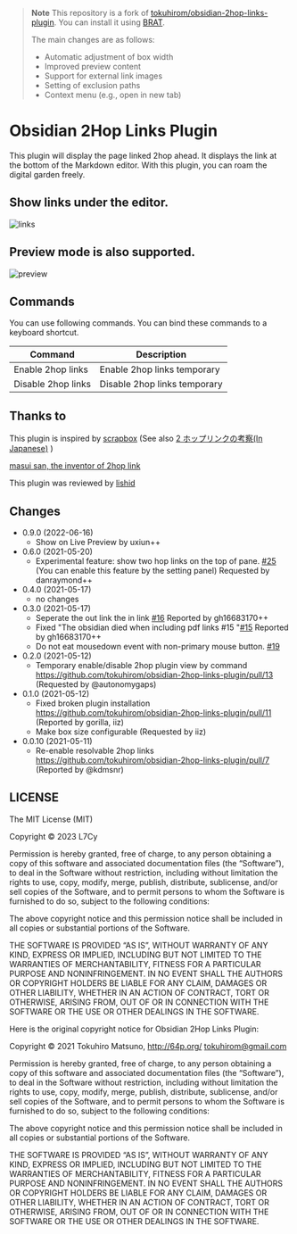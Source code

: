 > **Note**
> This repository is a fork of [tokuhirom/obsidian-2hop-links-plugin](https://github.com/tokuhirom/obsidian-2hop-links-plugin). You can install it using [BRAT](https://github.com/TfTHacker/obsidian42-brat).
>
> The main changes are as follows:
>
> - Automatic adjustment of box width
> - Improved preview content
> - Support for external link images
> - Setting of exclusion paths
> - Context menu (e.g., open in new tab)

# Obsidian 2Hop Links Plugin

This plugin will display the page linked 2hop ahead.
It displays the link at the bottom of the Markdown editor.
With this plugin, you can roam the digital garden freely.

## Show links under the editor.

<img src="https://raw.githubusercontent.com/tokuhirom/obsidian-2hop-links-plugin/master/docs/img.png" alt="links">

## Preview mode is also supported.

<img src="https://raw.githubusercontent.com/tokuhirom/obsidian-2hop-links-plugin/master/docs/preview.png" alt="preview">

## Commands

You can use following commands. You can bind these commands to a keyboard shortcut.

| Command            | Description                  |
| ------------------ | ---------------------------- |
| Enable 2hop links  | Enable 2hop links temporary  |
| Disable 2hop links | Disable 2hop links temporary |

## Thanks to

This plugin is inspired by [scrapbox](https://scrapbox.io/)
(See also [2 ホップリンクの考察(In Japanese)](https://scrapbox.io/masui/2%E3%83%9B%E3%83%83%E3%83%97%E3%83%AA%E3%83%B3%E3%82%AF%E3%81%AE%E8%80%83%E5%AF%9F)
)

[masui san, the inventor of 2hop link](https://twitter.com/masui/status/1035090656371175424)

This plugin was reviewed by [lishid](https://github.com/obsidianmd/obsidian-releases/pull/263)

## Changes

- 0.9.0 (2022-06-16)
  - Show on Live Preview by uxiun++
- 0.6.0 (2021-05-20)
  - Experimental feature: show two hop links on the top of pane. [#25](https://github.com/tokuhirom/obsidian-2hop-links-plugin/issues/25)
    (You can enable this feature by the setting panel)
    Requested by danraymond++
- 0.4.0 (2021-05-17)
  - no changes
- 0.3.0 (2021-05-17)
  - Seperate the out link the in link [#16](https://github.com/tokuhirom/obsidian-2hop-links-plugin/issues/16)
    Reported by gh16683170++
  - Fixed "The obsidian died when including pdf links #15
    "[#15](https://github.com/tokuhirom/obsidian-2hop-links-plugin/issues/15)
    Reported by gh16683170++
  - Do not eat mousedown event with non-primary mouse button. [#19](https://github.com/tokuhirom/obsidian-2hop-links-plugin/pull/19)
- 0.2.0 (2021-05-12)
  - Temporary enable/disable 2hop plugin view by command https://github.com/tokuhirom/obsidian-2hop-links-plugin/pull/13 (Requested by @autonomygaps)
- 0.1.0 (2021-05-12)
  - Fixed broken plugin installation https://github.com/tokuhirom/obsidian-2hop-links-plugin/pull/11 (Reported by gorilla, iiz)
  - Make box size configurable (Requested by iiz)
- 0.0.10 (2021-05-11)
  - Re-enable resolvable 2hop links https://github.com/tokuhirom/obsidian-2hop-links-plugin/pull/7 (Reported by @kdmsnr)

## LICENSE

The MIT License (MIT)

Copyright © 2023 L7Cy

Permission is hereby granted, free of charge, to any person obtaining a copy of this software and associated documentation files (the “Software”), to deal in the Software without restriction, including without limitation the rights to use, copy, modify, merge, publish, distribute, sublicense, and/or sell copies of the Software, and to permit persons to whom the Software is furnished to do so, subject to the following conditions:

The above copyright notice and this permission notice shall be included in all copies or substantial portions of the Software.

THE SOFTWARE IS PROVIDED “AS IS”, WITHOUT WARRANTY OF ANY KIND, EXPRESS OR IMPLIED, INCLUDING BUT NOT LIMITED TO THE WARRANTIES OF MERCHANTABILITY, FITNESS FOR A PARTICULAR PURPOSE AND NONINFRINGEMENT. IN NO EVENT SHALL THE AUTHORS OR COPYRIGHT HOLDERS BE LIABLE FOR ANY CLAIM, DAMAGES OR OTHER LIABILITY, WHETHER IN AN ACTION OF CONTRACT, TORT OR OTHERWISE, ARISING FROM, OUT OF OR IN CONNECTION WITH THE SOFTWARE OR THE USE OR OTHER DEALINGS IN THE SOFTWARE.

Here is the original copyright notice for Obsidian 2Hop Links Plugin:

Copyright © 2021 Tokuhiro Matsuno, http://64p.org/ <tokuhirom@gmail.com>

Permission is hereby granted, free of charge, to any person obtaining a copy
of this software and associated documentation files (the “Software”), to deal
in the Software without restriction, including without limitation the rights
to use, copy, modify, merge, publish, distribute, sublicense, and/or sell
copies of the Software, and to permit persons to whom the Software is
furnished to do so, subject to the following conditions:

The above copyright notice and this permission notice shall be included in
all copies or substantial portions of the Software.

THE SOFTWARE IS PROVIDED “AS IS”, WITHOUT WARRANTY OF ANY KIND, EXPRESS OR
IMPLIED, INCLUDING BUT NOT LIMITED TO THE WARRANTIES OF MERCHANTABILITY,
FITNESS FOR A PARTICULAR PURPOSE AND NONINFRINGEMENT. IN NO EVENT SHALL THE
AUTHORS OR COPYRIGHT HOLDERS BE LIABLE FOR ANY CLAIM, DAMAGES OR OTHER
LIABILITY, WHETHER IN AN ACTION OF CONTRACT, TORT OR OTHERWISE, ARISING FROM,
OUT OF OR IN CONNECTION WITH THE SOFTWARE OR THE USE OR OTHER DEALINGS IN
THE SOFTWARE.
